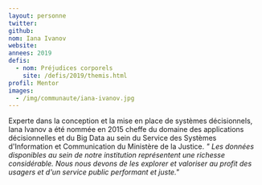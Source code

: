 ```yaml
---
layout: personne
twitter: 
github: 
nom: Iana Ivanov
website:
annees: 2019
defis: 
  - nom: Préjudices corporels
    site: /defis/2019/themis.html
profil: Mentor
images:
  - /img/communaute/iana-ivanov.jpg
---
```


Experte dans la conception et la mise en place de systèmes décisionnels, Iana Ivanov a été nommée en 2015 cheffe du domaine des applications décisionnelles et du Big Data au sein du Service des Systèmes d'Information et Communication du Ministère de la Justice.
_" Les données disponibles au sein de notre institution représentent une richesse considérable. Nous nous devons de les explorer et valoriser au profit des usagers et d'un service public performant et juste."_
